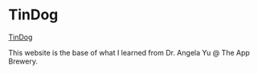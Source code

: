 # TinDog
[TinDog](https://tentendotz.github.io/TinDog/)

This website is the base of what I learned from Dr. Angela Yu @ The App Brewery.
